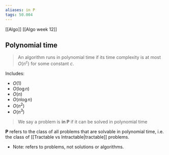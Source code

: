 ```yaml
---
aliases: in P
tags: 50.004
---
```

[[Algo]]
[[Algo week 12]]

## Polynomial time
> An algorithm runs in polynomial time if its time complexity is at most $O(n^c)$ for some constant $c$.

Includes:
- $O(1)$
- $O(\log n)$
- $O(n)$
- $O(n \log n)$
- $O(n^2)$
 - $O(n^3)$

> We say a problem is **in P** if it can be solved in polynomial time

**P** refers to the class of all problems that are solvable in polynomial time, i.e. the class of [[Tractable vs Intractable|tractable]] problems.
- Note: refers to problems, not solutions or algorithms.
